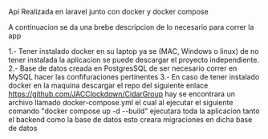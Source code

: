 Api Realizada en laravel junto con docker y docker compose

A continuacion se da una brebe descripcion de lo necesario para correr la app

1.- Tener instalado docker en su laptop ya se (MAC, Windows o linux) de no tener instalada la aplicacion se puede descargar el proyecto independiente.
2.- Base de datos creada en PostgresSQL de ser necesario correr en MySQL hacer las confifuraciones pertinentes
3.- En caso de tener instalado docker en la maquina descargar el repo del siguiente enlace https://github.com/JACClockdown/CidarGroup hay se encontrara un archivo llamado docker-compose.yml el cual al ejecutar el siguiente comando "docker compose up -d --build"
    ejecutara toda la aplicacion tanto el backend como la base de datos esto creara migraciones en dicha base de datos
